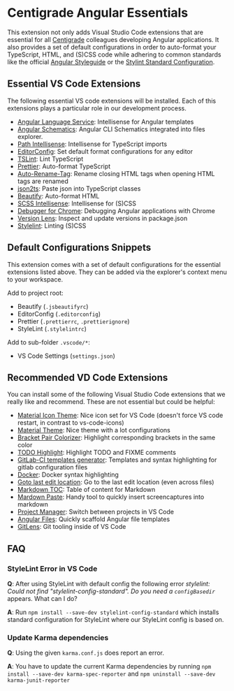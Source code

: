 # Centigrade Angular Essentials

This extension not only adds Visual Studio Code extensions that are essential for all [Centigrade](https://www.centigrade.de) colleagues developing Angular applications. It also provides a set of default configurations in order to auto-format your TypeScript, HTML, and (S)CSS code while adhering to common standards like the official [Angular Styleguide](https://angular.io/guide/styleguide) or the [Stylint Standard Configuration](https://github.com/stylelint/stylelint-config-standard).

## Essential VS Code Extensions

The following essential VS code extensions will be installed. Each of this extensions plays a particular role in our development process.

- [Angular Language Service](https://marketplace.visualstudio.com/items?itemName=Angular.ng-template): Intellisense for Angular templates
- [Angular Schematics](https://marketplace.visualstudio.com/items?itemName=cyrilletuzi.angular-schematics): Angular CLI Schematics integrated into files explorer.
- [Path Intellisense](https://marketplace.visualstudio.com/items?itemName=christian-kohler.path-intellisense): Intellisense for TypeScript imports
- [EditorConfig](https://marketplace.visualstudio.com/items?itemName=EditorConfig.EditorConfig): Set default format configurations for any editor
- [TSLint](https://marketplace.visualstudio.com/items?itemName=eg2.tslint): Lint TypeScript
- [Prettier](https://marketplace.visualstudio.com/items?itemName=esbenp.prettier-vscode): Auto-format TypeScript
- [Auto-Rename-Tag](https://marketplace.visualstudio.com/items?itemName=formulahendry.auto-rename-tag): Rename closing HTML tags when opening HTML tags are renamed
- [json2ts](https://marketplace.visualstudio.com/items?itemName=GregorBiswanger.json2ts): Paste json into TypeScript classes
- [Beautify](https://marketplace.visualstudio.com/items?itemName=HookyQR.beautify): Auto-format HTML
- [SCSS Intellisense](https://marketplace.visualstudio.com/items?itemName=mrmlnc.vscode-scss): Intellisense for (S)CSS
- [Debugger for Chrome](https://marketplace.visualstudio.com/items?itemName=msjsdiag.debugger-for-chrome): Debugging Angular applications with Chrome
- [Version Lens](https://marketplace.visualstudio.com/items?itemName=pflannery.vscode-versionlens): Inspect and update versions in package.json
- [Stylelint](https://marketplace.visualstudio.com/items?itemName=shinnn.stylelint): Linting (S)CSS

## Default Configurations Snippets

This extension comes with a set of default configurations for the essential extensions listed above. They can be added via the explorer's context menu to your workspace.

Add to project root:

- Beautify (`.jsbeautifyrc`)
- EditorConfig (`.editorconfig`)
- Prettier (`.prettierrc`, `.prettierignore`)
- StyleLint (`.stylelintrc`)

Add to sub-folder `.vscode/*`:

- VS Code Settings (`settings.json`)

## Recommended VD Code Extensions

You can install some of the following Visual Studio Code extensions that we really like and recommend. These are not essential but could be helpful:

- [Material Icon Theme](https://marketplace.visualstudio.com/items?itemName=PKief.material-icon-theme): Nice icon set for VS Code (doesn't force VS code restart, in contrast to vs-code-icons)
- [Material Theme](https://marketplace.visualstudio.com/items?itemName=Equinusocio.vsc-material-theme): Nice theme with a lot configurations
- [Bracket Pair Colorizer](https://marketplace.visualstudio.com/items?itemName=CoenraadS.bracket-pair-colorizer): Highlight corresponding brackets in the same color
- [TODO Highlight](https://marketplace.visualstudio.com/items?itemName=wayou.vscode-todo-highlight): Highlight TODO and FIXME comments
- [GitLab-CI templates generator](https://marketplace.visualstudio.com/items?itemName=jgsqware.gitlab-ci-templates): Templates and syntax highlighting for gitlab configuration files
- [Docker](https://marketplace.visualstudio.com/items?itemName=PeterJausovec.vscode-docker): Docker syntax highlighting
- [Goto last edit location](https://marketplace.visualstudio.com/items?itemName=krizzdewizz.goto-last-edit-location): Go to the last edit location (even across files)
- [Markdown TOC](https://marketplace.visualstudio.com/items?itemName=AlanWalk.markdown-toc): Table of content for Markdown
- [Mardown Paste](https://marketplace.visualstudio.com/items?itemName=telesoho.vscode-markdown-paste-image): Handy tool to quickly insert screencaptures into markdown
- [Project Manager](https://marketplace.visualstudio.com/items?itemName=alefragnani.project-manager): Switch between projects in VS Code
- [Angular Files](https://marketplace.visualstudio.com/items?itemName=alexiv.vscode-angular2-files): Quickly scaffold Angular file templates
- [GitLens](https://marketplace.visualstudio.com/items?itemName=eamodio.gitlens): Git tooling inside of VS Code

## FAQ

### StyleLint Error in VS Code

**Q**: After using StyleLint with default config the following error _stylelint: Could not find "stylelint-config-standard". Do you need a `configBasedir`_ appears. What can I do?

**A**: Run `npm install --save-dev stylelint-config-standard` which installs standard configuration for StyleLint where our StyleLint config is based on.

### Update Karma dependencies

**Q**: Using the given `karma.conf.js` does report an error.

**A**: You have to update the current Karma dependencies by running `npm install --save-dev karma-spec-reporter` and `npm uninstall --save-dev karma-junit-reporter`
